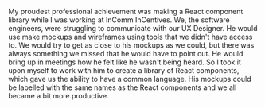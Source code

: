 My proudest professional achievement was making a React component library while I was working at InComm InCentives. We, the software engineers, were struggling to communicate with our UX Designer. He would use make mockups and wireframes using tools that we didn't have access to. We would try to get as close to his mockups as we could, but there was always something we missed that he would have to point out. He would bring up in meetings how he felt like he wasn't being heard. So I took it upon myself to work with him to create a library of React components, which gave us the ability to have a common language. His mockups could be labelled with the same names as the React components and we all became a bit more productive.
